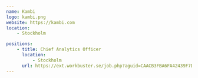 ```yaml
---
name: Kambi
logo: kambi.png
website: https://kambi.com
location: 
    - Stockholm

positions:
    - title: Chief Analytics Officer
      location:
          - Stockholm
      url: https://ext.workbuster.se/job.php?aguid=CAACB3FBA6FA42439F7DFFB69EE16387&site=kambi&subsite=&lng=2
---
```

